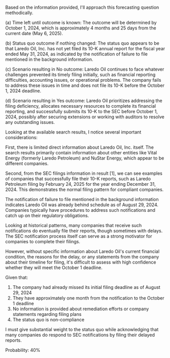 Based on the information provided, I'll approach this forecasting question methodically.

(a) Time left until outcome is known: The outcome will be determined by October 1, 2024, which is approximately 4 months and 25 days from the current date (May 6, 2025).

(b) Status quo outcome if nothing changed: The status quo appears to be that Laredo Oil, Inc. has not yet filed its 10-K annual report for the fiscal year ended May 31, 2024, as indicated by the notification of failure to file mentioned in the background information.

(c) Scenario resulting in No outcome: Laredo Oil continues to face whatever challenges prevented its timely filing initially, such as financial reporting difficulties, accounting issues, or operational problems. The company fails to address these issues in time and does not file its 10-K before the October 1, 2024 deadline.

(d) Scenario resulting in Yes outcome: Laredo Oil prioritizes addressing the filing deficiency, allocates necessary resources to complete its financial reporting, and successfully submits its 10-K to the SEC before October 1, 2024, possibly after securing extensions or working with auditors to resolve any outstanding issues.

Looking at the available search results, I notice several important considerations:

First, there is limited direct information about Laredo Oil, Inc. itself. The search results primarily contain information about other entities like Vital Energy (formerly Laredo Petroleum) and NuStar Energy, which appear to be different companies.

Second, from the SEC filings information in result [1], we can see examples of companies that successfully file their 10-K reports, such as Laredo Petroleum filing by February 24, 2025 for the year ending December 31, 2024. This demonstrates the normal filing pattern for compliant companies.

The notification of failure to file mentioned in the background information indicates Laredo Oil was already behind schedule as of August 29, 2024. Companies typically have procedures to address such notifications and catch up on their regulatory obligations.

Looking at historical patterns, many companies that receive such notifications do eventually file their reports, though sometimes with delays. The SEC notification process itself can serve as a strong motivator for companies to complete their filings.

However, without specific information about Laredo Oil's current financial condition, the reasons for the delay, or any statements from the company about their timeline for filing, it's difficult to assess with high confidence whether they will meet the October 1 deadline.

Given that:
1. The company had already missed its initial filing deadline as of August 29, 2024
2. They have approximately one month from the notification to the October 1 deadline
3. No information is provided about remediation efforts or company statements regarding filing plans
4. The status quo is non-compliance

I must give substantial weight to the status quo while acknowledging that many companies do respond to SEC notifications by filing their delayed reports.

Probability: 40%